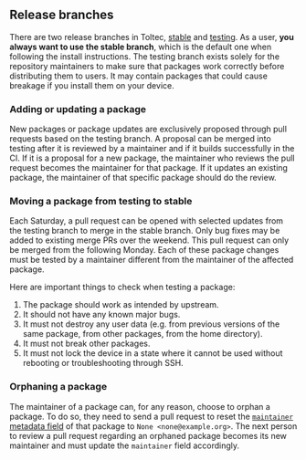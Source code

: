## Release branches

There are two release branches in Toltec, [stable](https://toltec.delab.re/stable) and [testing](https://toltec.delab.re/testing).
As a user, **you always want to use the stable branch**, which is the default one when following the install instructions.
The testing branch exists solely for the repository maintainers to make sure that packages work correctly before distributing them to users.
It may contain packages that could cause breakage if you install them on your device.

### Adding or updating a package

New packages or package updates are exclusively proposed through pull requests based on the testing branch.
A proposal can be merged into testing after it is reviewed by a maintainer and if it builds successfully in the CI.
If it is a proposal for a new package, the maintainer who reviews the pull request becomes the maintainer for that package.
If it updates an existing package, the maintainer of that specific package should do the review.

### Moving a package from testing to stable

Each Saturday, a pull request can be opened with selected updates from the testing branch to merge in the stable branch.
Only bug fixes may be added to existing merge PRs over the weekend.
This pull request can only be merged from the following Monday.
Each of these package changes must be tested by a maintainer different from the maintainer of the affected package.

Here are important things to check when testing a package:

1. The package should work as intended by upstream.
2. It should not have any known major bugs.
3. It must not destroy any user data (e.g. from previous versions of the same package, from other packages, from the home directory).
4. It must not break other packages.
5. It must not lock the device in a state where it cannot be used without rebooting or troubleshooting through SSH.

### Orphaning a package

The maintainer of a package can, for any reason, choose to orphan a package.
To do so, they need to send a pull request to reset the [`maintainer` metadata field](docs/package.md#maintainer-required) of that package to `None <none@example.org>`.
The next person to review a pull request regarding an orphaned package becomes its new maintainer and must update the `maintainer` field accordingly.
